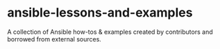 # ansible-lessons-and-examples
A collection of Ansible how-tos &amp; examples created by contributors and borrowed from external sources.
